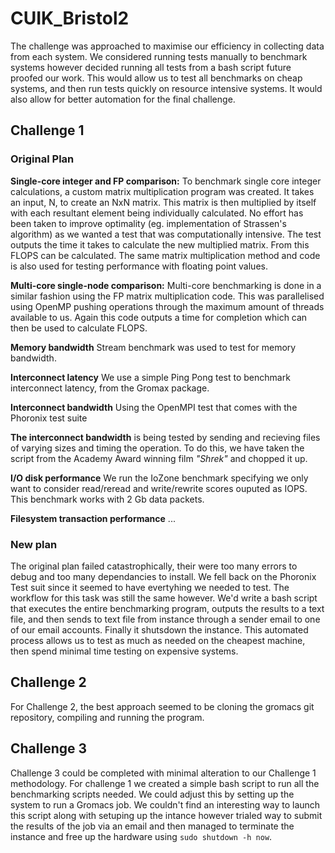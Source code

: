 # CUIK_Bristol2

The challenge was approached to maximise our efficiency in collecting data from each system. We considered running tests manually to benchmark systems however decided running all tests from a bash script future proofed our work. This would allow us to test all benchmarks on cheap systems, and then run tests quickly on resource intensive systems. It would also allow for better automation for the final challenge.

## Challenge 1

### Original Plan

**Single-core integer and FP comparison:** 
To benchmark single core integer calculations, a custom matrix multiplication program was created. It takes an input, N, to create an NxN matrix. This matrix is then multiplied by itself with each resultant element being individually calculated. No effort has been taken to improve optimality (eg. implementation of Strassen's algorithm) as we wanted a test that was computationally intensive. The test outputs the time it takes to calculate the new multiplied matrix. From this FLOPS can be calculated. The same matrix multiplication method and code is also used for testing performance with floating point values.

**Multi-core single-node comparison:** Multi-core benchmarking is done in a similar fashion using the FP matrix multiplication code. This was parallelised using OpenMP pushing operations through the maximum amount of threads available to us. Again this code outputs a time for completion which can then be used to calculate FLOPS.

**Memory bandwidth** Stream benchmark was used to test for memory bandwidth.

**Interconnect latency** We use a simple Ping Pong test to benchmark interconnect latency, from the Gromax package.

**Interconnect bandwidth** Using the OpenMPI test that comes with the Phoronix test suite

**The interconnect bandwidth** is being tested by sending and recieving files of varying sizes and timing the operation. To do this, we have taken the script from the Academy Award winning film _"Shrek"_ and chopped it up.

**I/O disk performance** We run the IoZone benchmark specifying we only want to consider read/reread and write/rewrite scores ouputed as IOPS. This benchmark works with 2 Gb data packets.

**Filesystem transaction performance** ...

### New plan

The original plan failed catastrophically, their were too many errors to debug and too many dependancies to install. We fell back on the Phoronix Test suit since it seemed to have evertyhing we needed to test. The workflow for this task was still the same however. We'd write a bash script that executes the entire benchmarking program, outputs the results to a text file, and then sends to text file from instance through a sender email to one of our email accounts. Finally it shutsdown the instance. This automated process allows us to test as much as needed on the cheapest machine, then spend minimal time testing on expensive systems.

## Challenge 2

For Challenge 2, the best approach seemed to be cloning the gromacs git repository, compiling and running the program.

## Challenge 3

Challenge 3 could be completed with minimal alteration to our Challenge 1 methodology. For challenge 1 we created a simple bash script to run all the benchmarking scripts needed. We could adjust this by setting up the system to run a Gromacs job. We couldn't find an interesting way to launch this script along with setuping up the intance however trialed way to submit the results of the job via an email and then managed to terminate the instance and free up the hardware using `sudo shutdown -h now`.
